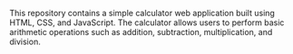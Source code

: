 This repository contains a simple calculator web application built using HTML, CSS, and JavaScript. The calculator allows users to perform basic arithmetic operations such as addition, subtraction, multiplication, and division.
